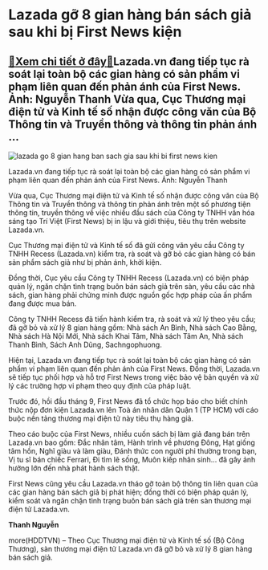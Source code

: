 Lazada gỡ 8 gian hàng bán sách giả sau khi bị First News kiện
=============================================================

[:gift:Xem chi tiết ở đây:gift:](https://hddtvn.com/lazada-go-8-gian-hang-ban-sach-gia-sau-khi-bi-first-news-kien/)Lazada.vn đang tiếp tục rà soát lại toàn bộ các gian hàng có sản phẩm vi phạm liên quan đến phản ánh của First News. Ảnh: Nguyễn Thanh Vừa qua, Cục Thương mại điện tử và Kinh tế số nhận được công văn của Bộ Thông tin và Truyền thông và thông tin phản ánh …
----------------------------------------------------------------------------------------------------------------------------------------------------------------------------------------------------------------------------------------------------------------





![lazada go 8 gian hang ban sach gia sau khi bi first news kien](https://hddtvn.com/wp-content/uploads/2021/01/4419_Ynh_sach_lYu.jpg "Lazada gỡ 8 gian hàng bán sách giả sau khi bị First News kiện")


Lazada.vn đang tiếp tục rà soát lại toàn bộ các gian hàng có sản phẩm vi phạm liên quan đến phản ánh của First News. Ảnh: Nguyễn Thanh



Vừa qua, Cục Thương mại điện tử và Kinh tế số nhận được công văn của Bộ Thông tin và Truyền thông và thông tin phản ánh trên một số phương tiện thông tin, truyền thông về việc nhiều đầu sách của Công ty TNHH văn hóa sáng tạo Trí Việt (First News) bị in lậu và giới thiệu, tiêu thụ trên website Lazada.vn.


Cục Thương mại điện tử và Kinh tế số đã gửi công văn yêu cầu Công ty TNHH Recess (Lazada.vn) kiểm tra, rà soát và gỡ bỏ các gian hàng có bán sản phẩm sách giả như bị phản ánh, khởi kiện.


Đồng thời, Cục yêu cầu Công ty TNHH Recess (Lazada.vn) có biện pháp quản lý, ngăn chặn tình trạng buôn bán sách giả trên sàn, yêu cầu các nhà sách, gian hàng phải chứng minh được nguồn gốc hợp pháp của ấn phẩm đang được mua bán.


Công ty TNHH Recess đã tiến hành kiểm tra, rà soát và xử lý theo yêu cầu; đã gỡ bỏ và xử lý 8 gian hàng gồm: Nhà sách An Bình, Nhà sách Cao Bằng, Nhà sách Hà Nội Mới, Nhà sách Khai Tâm, Nhà sách Tâm An, Nhà sách Thanh Bình, Sách Anh Dũng, Sachngophuong.


Hiện tại, Lazada.vn đang tiếp tục rà soát lại toàn bộ các gian hàng có sản phẩm vi phạm liên quan đến phản ánh của First News. Đồng thời, Lazada.vn sẽ tiếp tục phối hợp và hỗ trợ First News trong việc bảo vệ bản quyền và xử lý các trường hợp vi phạm theo quy định của pháp luật.


Trước đó, hồi đầu tháng 9, First News đã tổ chức họp báo cho biết chính thức nộp đơn kiện Lazada.vn lên Toà án nhân dân Quận 1 (TP HCM) với cáo buộc nền tảng thương mại điện tử này tiêu thụ hàng giả.


Theo cáo buộc của First News, nhiều cuốn sách bị làm giả đang bán trên Lazada.vn bao gồm: Đắc nhân tâm, Hành trình về phương Đông, Hạt giống tâm hồn, Nghĩ giàu và làm giàu, Đánh thức con người phi thường trong bạn, Vị tu sĩ bán chiếc Ferrari, Đi tìm lẽ sống, Muôn kiếp nhân sinh… đã gây ảnh hưởng lớn đến nhà phát hành sách thật.


First News cũng yêu cầu Lazada.vn tháo gỡ toàn bộ thông tin liên quan của các gian hàng bán sách giả bị phát hiện; đồng thời có biện pháp quản lý, kiểm soát và ngăn chặn tình trạng buôn bán sách giả trên sàn thương mại điện tử Lazada.vn.




**Thanh Nguyễn**



more(HDDTVN) – Theo Cục Thương mại điện tử và Kinh tế số (Bộ Công Thương), sàn thương mại điện tử Lazada.vn đã gỡ bỏ và xử lý 8 gian hàng bán sách giả.


